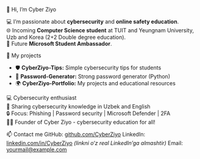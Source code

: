 👋 Hi, I’m Cyber Ziyo

💻 I’m passionate about **cybersecurity** and **online safety education**.  
🌐 Incoming **Computer Science student** at TUIT and Yeungnam University, Uzb and Korea (2+2 Double degree education).  
🎯 Future **Microsoft Student Ambassador**.  

🚀 My projects
- 🛡️ **CyberZiyo-Tips:** Simple cybersecurity tips for students
- 🔑 **Password-Generator:** Strong password generator (Python)
- 🌍 **CyberZiyo-Portfolio:** My projects and educational resources
  
💻 Cybersecurity enthusiast  
🎯 Sharing cybersecurity knowledge in Uzbek and English  
🔒 Focus: Phishing | Password security | Microsoft Defender | 2FA  
👨‍💻 Founder of Cyber Ziyo - cybersecurity education for all!

📫 Contact me
 GitHub: [github.com/CyberZiyo](https://github.com/CyberZiyo)
 LinkedIn: [linkedin.com/in/CyberZiyo](#) *(linkni o‘z real LinkedIn’ga almashtir)*
 Email: yourmail@example.com

